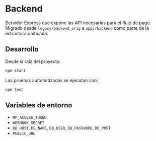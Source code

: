# Backend

Servidor Express que expone las API necesarias para el flujo de pago. Migrado desde `legacy/backend_orig` a `apps/backend` como parte de la estructura unificada.

## Desarrollo

Desde la raíz del proyecto:

```bash
npm start
```

Las pruebas automatizadas se ejecutan con:

```bash
npm test
```

## Variables de entorno

- `MP_ACCESS_TOKEN`
- `WEBHOOK_SECRET`
- `DB_HOST`, `DB_NAME`, `DB_USER`, `DB_PASSWORD`, `DB_PORT`
- `PUBLIC_URL`
